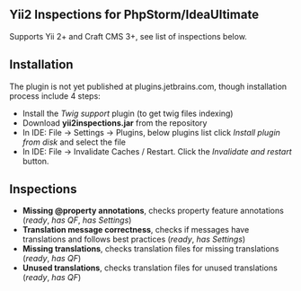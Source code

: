 Yii2 Inspections for PhpStorm/IdeaUltimate
---
Supports Yii 2+ and Craft CMS 3+, see list of inspections below.

Installation
---

The plugin is not yet published at plugins.jetbrains.com, though installation process include 4 steps:
- Install the *Twig support* plugin (to get twig files indexing)
- Download **yii2inspections.jar** from the repository
- In IDE: File -> Settings -> Plugins, below plugins list click *Install plugin from disk* and select the file
- In IDE: File -> Invalidate Caches / Restart. Click the *Invalidate and restart* button.

Inspections
---
- **Missing @property annotations**, checks property feature annotations (*ready*, *has QF*, *has Settings*)
- **Translation message correctness**, checks if messages have translations and follows best practices (*ready*, *has Settings*)
- **Missing translations**, checks translation files for missing translations (*ready*, *has QF*)
- **Unused translations**, checks translation files for unused translations (*ready*, *has QF*)